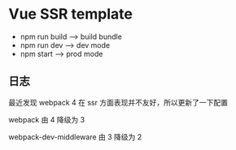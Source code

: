 # Vue SSR template

- npm run build  --> build bundle
- npm run dev    --> dev mode
- npm start      --> prod mode


## 日志

最近发现 webpack 4 在 ssr 方面表现并不友好，所以更新了一下配置

webpack 由 4 降级为 3

webpack-dev-middleware 由 3 降级为 2
